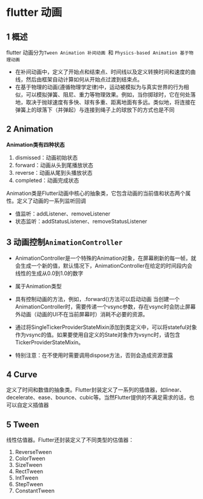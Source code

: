 # flutter 动画

## 1 概述

flutter 动画分为`Tween Animation 补间动画 `和 `Physics-based Animation 基于物理动画`

+ 在补间动画中，定义了开始点和结束点、时间线以及定义转换时间和速度的曲线，然后由框架自动计算如何从开始点过渡到结束点。
+ 在基于物理的动画(遵循物理学定律)中，运动被模拟为与真实世界的行为相似，可以模拟弹簧、阻尼、重力等物理效果。例如，当你掷球时，它在何处落     地，取决于抛球速度有多快、球有多重、距离地面有多远。类似地，将连接在弹簧上的球落下（并弹起）与连接到绳子上的球放下的方式也是不同

## 2 Animation

**Animation类有四种状态**

1. dismissed：动画初始状态
2. forward：动画从头到尾播放状态
3. reverse：动画从尾到头播放状态
4. completed：动画完成状态

Animation类是Flutter动画中核心的抽象类，它包含动画的当前值和状态两个属性。定义了动画的一系列监听回调

+ 值监听：addListener、removeListener
+ 状态监听：addStatusListener、removeStatusListener

## 3 动画控制`AnimationController`

+ AnimationController是一个特殊的Animation对象，在屏幕刷新的每一帧，就会生成一个新的值，默认情况下，AnimationController在给定的时间段内会线性的生成从0.0到1.0的数字

+ 属于Animation类型

+ 具有控制动画的方法，例如，.forward()方法可以启动动画
当创建一个AnimationController时，需要传递一个vsync参数，存在vsync时会防止屏幕外动画（动画的UI不在当前屏幕时）消耗不必要的资源。

+ 通过将SingleTickerProviderStateMixin添加到类定义中，可以将stateful对象作为vsync的值。如果要使用自定义的State对象作为vsync时，请包含TickerProviderStateMixin。

+ 特别注意：在不使用时需要调用dispose方法，否则会造成资源泄露

## 4 Curve

定义了时间和数值的抽象类。Flutter封装定义了一系列的插值器，如linear、decelerate、ease、bounce、cubic等。当然Flutter提供的不满足需求的话，也可以自定义插值器

## 5 Tween

线性估值器。Flutter还封装定义了不同类型的估值器：

1. ReverseTween
2. ColorTween
3. SizeTween
4. RectTween
5. IntTween
6. StepTween
7. ConstantTween

